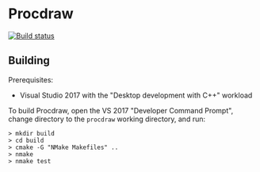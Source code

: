 # Procdraw

[![Build status](https://ci.appveyor.com/api/projects/status/4wiskg8t3hflfsuo?svg=true)](https://ci.appveyor.com/project/simonbates/procdraw)

## Building

Prerequisites:

- Visual Studio 2017 with the "Desktop development with C++" workload

To build Procdraw, open the VS 2017 "Developer Command Prompt", change directory to the `procdraw` working directory, and run:

    > mkdir build
    > cd build
    > cmake -G "NMake Makefiles" ..
    > nmake
    > nmake test
